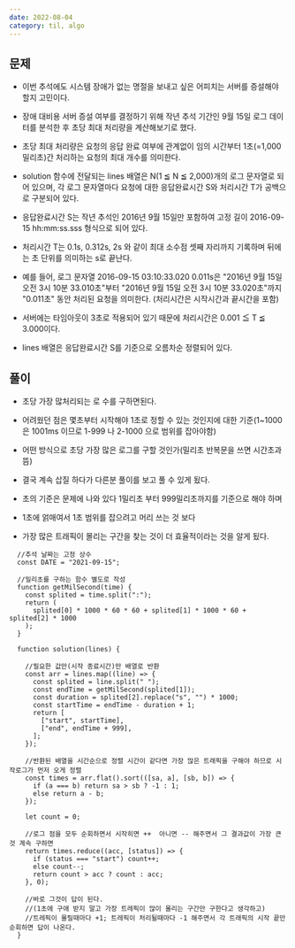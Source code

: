 ```yaml
---
date: 2022-08-04
category: til, algo
---
```


## 문제

- 이번 추석에도 시스템 장애가 없는 명절을 보내고 싶은 어피치는 서버를 증설해야 할지 고민이다.
- 장애 대비용 서버 증설 여부를 결정하기 위해 작년 추석 기간인 9월 15일 로그 데이터를 분석한 후 초당 최대 처리량을 계산해보기로 했다.
- 초당 최대 처리량은 요청의 응답 완료 여부에 관계없이 임의 시간부터 1초(=1,000밀리초)간 처리하는 요청의 최대 개수를 의미한다.

- solution 함수에 전달되는 lines 배열은 N(1 ≦ N ≦ 2,000)개의 로그 문자열로 되어 있으며, 각 로그 문자열마다 요청에 대한 응답완료시간 S와 처리시간 T가 공백으로 구분되어 있다.
- 응답완료시간 S는 작년 추석인 2016년 9월 15일만 포함하여 고정 길이 2016-09-15 hh:mm:ss.sss 형식으로 되어 있다.
- 처리시간 T는 0.1s, 0.312s, 2s 와 같이 최대 소수점 셋째 자리까지 기록하며 뒤에는 초 단위를 의미하는 s로 끝난다.
- 예를 들어, 로그 문자열 2016-09-15 03:10:33.020 0.011s은 "2016년 9월 15일 오전 3시 10분 33.010초"부터 "2016년 9월 15일 오전 3시 10분 33.020초"까지 "0.011초" 동안 처리된 요청을 의미한다. (처리시간은 시작시간과 끝시간을 포함)
- 서버에는 타임아웃이 3초로 적용되어 있기 때문에 처리시간은 0.001 ≦ T ≦ 3.000이다.
- lines 배열은 응답완료시간 S를 기준으로 오름차순 정렬되어 있다.

## 풀이

- 초당 가장 많처리되는 로 수를 구하면된다.
- 어려웠던 점은 몇초부터 시작해야 1초로 정할 수 있는 것인지에 대한 기준(1~1000 은 1001ms 이므로 1-999 나 2-1000 으로 범위를 잡아야함)
- 어떤 방식으로 초당 가장 많은 로그를 구할 것인가(밀리초 반복문을 쓰면 시간초과뜸)
- 결국 계속 삽질 하다가 다른분 풀이를 보고 풀 수 있게 됬다.

- 초의 기준은 문제에 나와 있다 1밀리초 부터 999밀리초까지를 기준으로 해야 하며
- 1초에 얽매여서 1초 범위를 잡으려고 머리 쓰는 것 보다
- 가장 많은 트래픽이 몰리는 구간을 찾는 것이 더 효율적이라는 것을 알게 됬다.

```
  //추석 날짜는 고정 상수
  const DATE = "2021-09-15";

  //밀리초를 구하는 함수 별도로 작성
  function getMilSecond(time) {
    const splited = time.split(":");
    return (
      splited[0] * 1000 * 60 * 60 + splited[1] * 1000 * 60 + splited[2] * 1000
    );
  }

  function solution(lines) {

    //필요한 값만(시작 종료시간)만 배열로 반환
    const arr = lines.map((line) => {
      const splited = line.split(" ");
      const endTime = getMilSecond(splited[1]);
      const duration = splited[2].replace("s", "") * 1000;
      const startTime = endTime - duration + 1;
      return [
        ["start", startTime],
        ["end", endTime + 999],
      ];
    });

    //반환된 배열을 시간순으로 정렬 시간이 같다면 가장 많은 트래픽을 구해야 하므로 시작로그가 먼저 오게 정렬
    const times = arr.flat().sort(([sa, a], [sb, b]) => {
      if (a === b) return sa > sb ? -1 : 1;
      else return a - b;
    });

    let count = 0;

    //로그 점을 모두 순회하면서 시작히면 ++  아니면 -- 해주면서 그 결과값이 가장 큰 것 계속 구하면
    return times.reduce((acc, [status]) => {
      if (status === "start") count++;
      else count--;
      return count > acc ? count : acc;
    }, 0);

    //바로 그것이 답이 된다.
    //(1초에 구애 받지 말고 가장 트레픽이 많이 몰리는 구간만 구한다고 생각하고)
    //트레픽이 몰릴때마다 +1; 트레픽이 처리될때마다 -1 해주면서 각 트래픽의 시작 끝만 순회하면 답이 나온다.
  }
```
